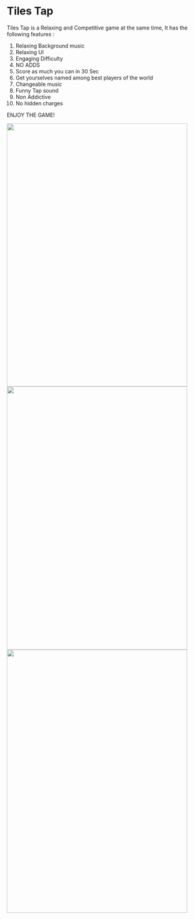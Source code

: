 # Tiles Tap

Tiles Tap is a Relaxing and Competitive game at the same time,
It has the following features :
1. Relaxing Background music
2. Relaxing UI
3. Engaging Difficulty
4. NO ADDS
5. Score as much you can in 30 Sec
6. Get yourselves named among best players of the world
7. Changeable music
8. Funny Tap sound
9. Non Addictive
10. No hidden charges

ENJOY THE GAME!



<img src="https://i.ibb.co/2MnWsRj/Screenshot-20201106-213825.png" width="480" height="700"/>
<img src="https://i.ibb.co/JvVXCBB/Screenshot-20201106-213833.png" width="480" height="700"/>
<img src="https://i.ibb.co/KFk0Cwk/Screenshot-20201106-213849.png" width="480" height="700"/>
